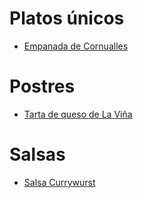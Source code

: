 # Platos únicos
* [Empanada de Cornualles](https://github.com/gwannon/Recetas/blob/main/EmpanadaDeCornualles.md)
# Postres
* [Tarta de queso de La Viña](https://github.com/gwannon/Recetas/blob/main/TartaDeQuesoDeLaVi%C3%B1aEnAirFryer.md)
# Salsas
* [Salsa Currywurst](https://github.com/gwannon/Recetas/blob/main/SalsaCurrywurst.md)
